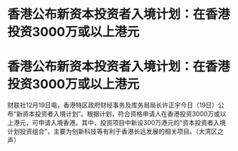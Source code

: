 # 香港公布新资本投资者入境计划：在香港投资3000万或以上港元

# 香港公布新资本投资者入境计划：在香港投资3000万或以上港元

财联社12月19日电，香港特区政府财经事务及库务局局长许正宇今日（19日）公布“新资本投资者入境计划”。根据计划，符合资格申请人在香港投资3000万或以上港元，可申请入境香港。其中，投资项目中新设300万港元的“资本投资者入境计划投资组合”，主要为创新科技等有利于香港长远发展的相关项目。（大湾区之声）

